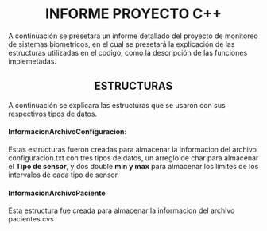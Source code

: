 <h1 align="center"> INFORME PROYECTO C++ </h1>
A continuación se presetara un informe detallado del proyecto de monitoreo de sistemas biometricos, en el cual se presetará la explicación de las estructuras utilizadas en el codigo, como la descripción de las funciones implemetadas.

<h2 align="center"> ESTRUCTURAS </h2>
A continuación se explicara las estructuras que se usaron con sus respectivos tipos de datos.

#### InformacionArchivoConfiguracion:
Estas estructuras fueron creadas para almacenar la informacion del archivo configuracion.txt con tres tipos de datos, un arreglo de char para almacenar el **Tipo de sensor**, y dos double **min y max** para almacenar los limites de los intervalos de cada tipo de sensor.
#### InformacionArchivoPaciente
Esta estructura fue creada para almacenar la informacion del archivo pacientes.cvs
